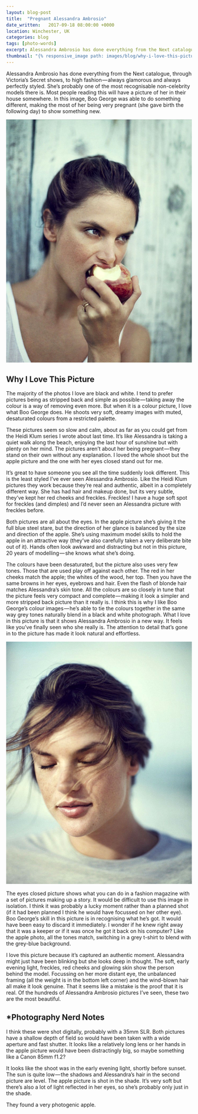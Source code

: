 ```yaml
---
layout: blog-post
title:  "Pregnant Alessandra Ambrosio"
date_written:   2017-09-18 08:00:00 +0000
location: Winchester, UK
categories: blog
tags: [photo-words]
excerpt: Alessandra Ambrosio has done everything from the Next catalogue, through Victoria’s Secret shows, to high fashion. In this image, Boo George was able to do something different.
thumbnail: "{% responsive_image path: images/blog/why-i-love-this-picture/ambrosia-george-1.jpg class: wide %}"
---
```

Alessandra Ambrosio has done everything from the Next catalogue, through Victoria’s Secret shows, to high fashion — always glamorous and always perfectly styled. She’s probably one of the most recognisable non-celebrity models there is. Most people reading this will have a picture of her in their house somewhere. In this image, Boo George was able to do something different, making the most of her being very pregnant (she gave birth the following day) to show something new.

![Photographer: Boo George, Model: Alessandra Ambrosio.](/images/blog/why-i-love-this-picture/ambrosia-george-1.jpg "Photographer: Boo George, Model: Alessandra Ambrosio.")

## Why I Love This Picture
The majority of the photos I love are black and white. I tend to prefer pictures being as stripped back and simple as possible — taking away the colour is a way of removing even more. But when it is a colour picture, I love what Boo George does. He shoots very soft, dreamy images with muted, desaturated colours from a restricted palette.

These pictures seem so slow and calm, about as far as you could get from the Heidi Klum series I wrote about last time. It’s like Alessandra is taking a quiet walk along the beach, enjoying the last hour of sunshine but with plenty on her mind. The pictures aren’t about her being pregnant — they stand on their own without any explanation. I loved the whole shoot but the apple picture and the one with her eyes closed stand out for me.

It’s great to have someone you see all the time suddenly look different. This is the least styled I’ve ever seen Alessandra Ambrosio. Like the Heidi Klum pictures they work because they’re real and authentic, albeit in a completely different way. She has had hair and makeup done, but its very subtle, they’ve kept her red cheeks and freckles. Freckles! I have a huge soft spot for freckles (and dimples) and I’d never seen an Alessandra picture with freckles before.

Both pictures are all about the eyes.
In the apple picture she’s giving it the full blue steel stare, but the direction of her glance is balanced by the size and direction of the apple. She’s using maximum model skills to hold the apple in an attractive way (they’ve also carefully taken a very deliberate bite out of it). Hands often look awkward and distracting but not in this picture, 20 years of modelling — she knows what she’s doing.

The colours have been desaturated, but the picture also uses very few tones. Those that are used play off against each other. The red in her cheeks match the apple; the whites of the wood, her top. Then you have the same browns in her eyes, eyebrows and hair. Even the flash of blonde hair matches Alessandra’s skin tone. All the colours are so closely in tune that the picture feels very compact and complete — making it look a simpler and more stripped back picture than it really is. I think this is why I like Boo George’s colour images — he’s able to tie the colours together in the same way grey tones naturally blend in a black and white photograph.
What I love in this picture is that it shows Alessandra Ambrosio in a new way. It feels like you’ve finally seen who she really is. The attention to detail that’s gone in to the picture has made it look natural and effortless.

![Photographer: Boo George, Model: Alessandra Ambrosio.](/images/blog/why-i-love-this-picture/ambrosia-george-2.jpg "Photographer: Boo George, Model: Alessandra Ambrosio.")

The eyes closed picture shows what you can do in a fashion magazine with a set of pictures making up a story. It would be difficult to use this image in isolation.
I think it was probably a lucky moment rather than a planned shot (if it had been planned I think he would have focussed on her other eye). Boo George’s skill in this picture is in recognising what he’s got. It would have been easy to discard it immediately. I wonder if he knew right away that it was a keeper or if it was once he got it back on his computer? Like the apple photo, all the tones match, switching in a grey t-shirt to blend with the grey-blue background.

I love this picture because it’s captured an authentic moment. Alessandra might just have been blinking but she looks deep in thought. The soft, early evening light, freckles, red cheeks and glowing skin show the person behind the model. Focussing on her more distant eye, the unbalanced framing (all the weight is in the bottom left corner) and the wind-blown hair all make it look genuine. That it seems like a mistake is the proof that it is real.
Of the hundreds of Alessandra Ambrosio pictures I’ve seen, these two are the most beautiful.

## \*Photography Nerd Notes
I think these were shot digitally, probably with a 35mm SLR. Both pictures have a shallow depth of field so would have been taken with a wide aperture and fast shutter. It looks like a relatively long lens or her hands in the apple picture would have been distractingly big, so maybe something like a Canon 85mm f1.2?

It looks like the shoot was in the early evening light, shortly before sunset. The sun is quite low — the shadows and Alessandra’s hair in the second picture are level. The apple picture is shot in the shade. It’s very soft but there’s also a lot of light reflected in her eyes, so she’s probably only just in the shade.

They found a very photogenic apple.
